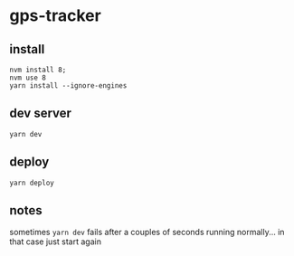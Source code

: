 # gps-tracker

## install

```
nvm install 8;
nvm use 8
yarn install --ignore-engines
```

## dev server
```
yarn dev
```

## deploy
```
yarn deploy
```

## notes

sometimes `yarn dev` fails after a couples of seconds running normally... in that case just start again